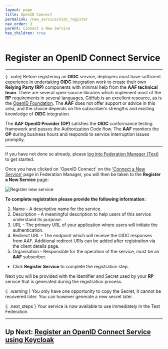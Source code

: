 ```yaml
---
layout: page
title: OpenID Connect
permalink: /new_service/oidc_register
nav_order: 3
parent: Connect a New Service
has_children: true
---
```


# Register an OpenID Connect Service
---

{: .note}
Before registering an **OIDC** service, deployers must have sufficient experience in undertaking **OIDC** integration work to create their own **Relying Party (RP)** components with minimal help from the **AAF technical team**. There are several open-source libraries which implement most of the **RP** requirements in several languages, [GitHub](https://github.com) is an excellent resource, as is the [OpenID Foundation](https://openid.net/developers/libraries/). The **AAF** does not offer support or advice in this area, and the choice depends on the subscriber’s strengths and existing knowledge of **OIDC** integration.

The **AAF OpenID Provider (OP)** satisfies the **OIDC** conformance testing framework and passes the Authorization Code flow. The **AAF** monitors the **OP** during business hours and responds to service interruption issues promptly.

---

If you have not done so already, please [log into Federation Manager (Test)](/new_service/login) to get started.

Once you have clicked on 'OpenID Connect' on the ['Connect a New Service'](https://manager.test.aaf.edu.au/connected_services/new) page in Federation Manager, you will then be taken to the **Register a New Service** page:

![Register new service](/assets/images/register-new-oidc-service.png)

**To complete registration please provide the following information:**

1. Name - A descriptive name for the service.
2. Description - A meaningful description to help users of this service understand its purpose.
3. URL - The primary URL of your application where users will initiate the authentication.
4. Redirect URL - The endpoint which will receive the OIDC responses from AAF. Additional redirect URIs can be added after registration via the client details page.
5. Organisation - Responsible for the operation of the service, must be an **AAF** subscriber.


- Click **Register Service** to complete the registration step.

Next you will be provided with the Identifier and Secret used by your **RP** service that is generated during the registration process.

{: .warning }
You only have one opportunity to copy the Secret, it cannot be recovered later. You can however generate a new secret later.

{: .next_steps }
Your service is now available to use immediately in the Test Federation.

---

## Up Next: [Register an OpenID Connect Service using Keycloak](keycloak)